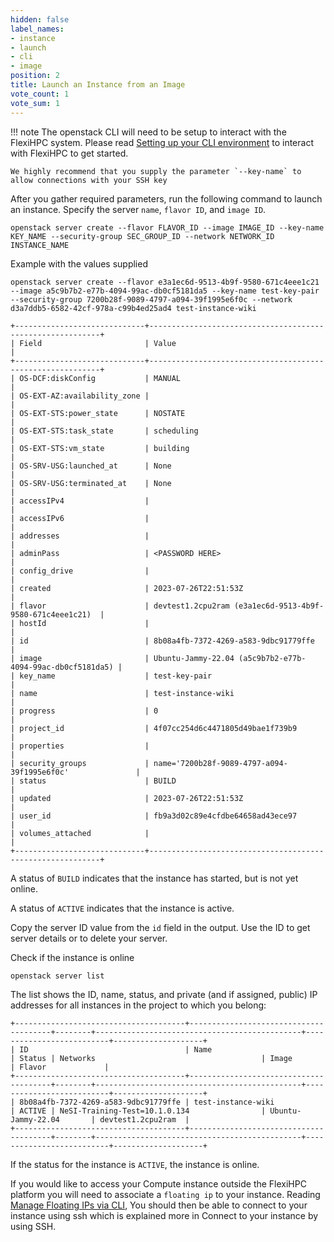 ```yaml
---
hidden: false
label_names:
- instance
- launch
- cli
- image
position: 2
title: Launch an Instance from an Image
vote_count: 1
vote_sum: 1
---
```


!!! note
    The openstack CLI will need to be setup to interact with the FlexiHPC system. Please read [Setting up your CLI environment](../setting-up-your-CLI-environment/index.md) to interact with FlexiHPC to get started.

    We highly recommend that you supply the parameter `--key-name` to allow connections with your SSH key

After you gather required parameters, run the following command to launch an instance. Specify the server `name`, `flavor ID`, and `image ID`.

```
openstack server create --flavor FLAVOR_ID --image IMAGE_ID --key-name KEY_NAME --security-group SEC_GROUP_ID --network NETWORK_ID INSTANCE_NAME
```

Example with the values supplied

```
openstack server create --flavor e3a1ec6d-9513-4b9f-9580-671c4eee1c21 --image a5c9b7b2-e77b-4094-99ac-db0cf5181da5 --key-name test-key-pair --security-group 7200b28f-9089-4797-a094-39f1995e6f0c --network d3a7ddb5-6582-42cf-978a-c99b4ed25ad4 test-instance-wiki
```

``` { .sh .no-copy }
+-----------------------------+-----------------------------------------------------------+
| Field                       | Value                                                     |
+-----------------------------+-----------------------------------------------------------+
| OS-DCF:diskConfig           | MANUAL                                                    |
| OS-EXT-AZ:availability_zone |                                                           |
| OS-EXT-STS:power_state      | NOSTATE                                                   |
| OS-EXT-STS:task_state       | scheduling                                                |
| OS-EXT-STS:vm_state         | building                                                  |
| OS-SRV-USG:launched_at      | None                                                      |
| OS-SRV-USG:terminated_at    | None                                                      |
| accessIPv4                  |                                                           |
| accessIPv6                  |                                                           |
| addresses                   |                                                           |
| adminPass                   | <PASSWORD HERE>                                           |
| config_drive                |                                                           |
| created                     | 2023-07-26T22:51:53Z                                      |
| flavor                      | devtest1.2cpu2ram (e3a1ec6d-9513-4b9f-9580-671c4eee1c21)  |
| hostId                      |                                                           |
| id                          | 8b08a4fb-7372-4269-a583-9dbc91779ffe                      |
| image                       | Ubuntu-Jammy-22.04 (a5c9b7b2-e77b-4094-99ac-db0cf5181da5) |
| key_name                    | test-key-pair                                             |
| name                        | test-instance-wiki                                        |
| progress                    | 0                                                         |
| project_id                  | 4f07cc254d6c4471805d49bae1f739b9                          |
| properties                  |                                                           |
| security_groups             | name='7200b28f-9089-4797-a094-39f1995e6f0c'               |
| status                      | BUILD                                                     |
| updated                     | 2023-07-26T22:51:53Z                                      |
| user_id                     | fb9a3d02c89e4cfdbe64658ad43ece97                          |
| volumes_attached            |                                                           |
+-----------------------------+-----------------------------------------------------------+
```

A status of `BUILD` indicates that the instance has started, but is not yet online.

A status of `ACTIVE` indicates that the instance is active.

Copy the server ID value from the `id` field in the output. Use the ID to get server details or to delete your server.

Check if the instance is online

```
openstack server list
```

The list shows the ID, name, status, and private (and if assigned, public) IP addresses for all instances in the project to which you belong:

``` { .sh .no-copy }
+--------------------------------------+---------------------------------------+--------+----------------------------------------------+--------------------------+--------------------+
| ID                                   | Name                                  | Status | Networks                                     | Image                    | Flavor             |
+--------------------------------------+---------------------------------------+--------+----------------------------------------------+--------------------------+--------------------+
| 8b08a4fb-7372-4269-a583-9dbc91779ffe | test-instance-wiki                    | ACTIVE | NeSI-Training-Test=10.1.0.134                | Ubuntu-Jammy-22.04       | devtest1.2cpu2ram  |
+--------------------------------------+---------------------------------------+--------+----------------------------------------------+--------------------------+--------------------+
```

If the status for the instance is `ACTIVE`, the instance is online.

If you would like to access your Compute instance outside the FlexiHPC platform you will need to associate a `floating ip` to your instance. Reading [Manage Floating IPs via CLI](../create-and-manage-networks/manage-floating-ips-via-cli.md), You should then be able to connect to your instance using ssh which is explained more in Connect to your instance by using SSH.
